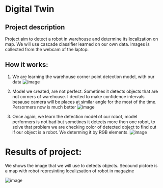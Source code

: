# Digital Twin

## Project description
Project aim to detect a robot in warehouse and determine its localization on map. We will use cascade classifier learned on our own data. Images is collected from the webcam of the laptop.

## How it works:
1. We are learning the warehouse corner point detection model, with our data
![image](https://user-images.githubusercontent.com/106450951/209823741-6e41abc0-7c87-4b2a-b24b-80e95850be8e.png)


2. Model we created, are not perfect. Sometines it detects objects that are not corners of warehouse. I decited to make confidence intervals besause camera will be places at similar angle for the most of the time. Persormers now is much better
![image](https://user-images.githubusercontent.com/106450951/209826259-d32711b9-e540-493d-9407-521ee7de981d.png)

3. Once again, we learn the detection model of our robot, model performers is not bad but sometines it detects more then one robot, to solve that problem we are checking color of detected object to find out if our object is a robot. We determing it by RGB elements.
![image](https://user-images.githubusercontent.com/106450951/209826740-fdb8b1a1-55c0-46d6-b6af-c129c31edea3.png)

# Results of project:
We shows the image that we will use to detects objects.
Secound pictore is a map with robot represinting localizsation of robot in magazine

![image](https://user-images.githubusercontent.com/106450951/209827353-dcb14df7-c6e0-4177-a2eb-58715401eaee.png)
